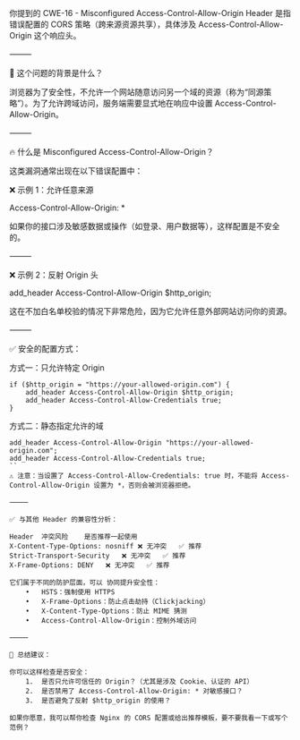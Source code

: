 你提到的 CWE-16 - Misconfigured Access-Control-Allow-Origin Header 是指 错误配置的 CORS 策略（跨来源资源共享），具体涉及 Access-Control-Allow-Origin 这个响应头。

⸻

🧠 这个问题的背景是什么？

浏览器为了安全性，不允许一个网站随意访问另一个域的资源（称为“同源策略”）。为了允许跨域访问，服务端需要显式地在响应中设置 Access-Control-Allow-Origin。

⸻

🔥 什么是 Misconfigured Access-Control-Allow-Origin？

这类漏洞通常出现在以下错误配置中：

❌ 示例 1：允许任意来源

Access-Control-Allow-Origin: *

如果你的接口涉及敏感数据或操作（如登录、用户数据等），这样配置是不安全的。

⸻

❌ 示例 2：反射 Origin 头

add_header Access-Control-Allow-Origin $http_origin;

这在不加白名单校验的情况下非常危险，因为它允许任意外部网站访问你的资源。

⸻

✅ 安全的配置方式：

方式一：只允许特定 Origin
```nginx 
if ($http_origin = "https://your-allowed-origin.com") {
    add_header Access-Control-Allow-Origin $http_origin;
    add_header Access-Control-Allow-Credentials true;
}
```
方式二：静态指定允许的域
```nginx
add_header Access-Control-Allow-Origin "https://your-allowed-origin.com";
add_header Access-Control-Allow-Credentials true;
``
⚠️ 注意：当设置了 Access-Control-Allow-Credentials: true 时，不能将 Access-Control-Allow-Origin 设置为 *，否则会被浏览器拒绝。

⸻

✅ 与其他 Header 的兼容性分析：

Header	冲突风险	是否推荐一起使用
X-Content-Type-Options: nosniff	❌ 无冲突	✅ 推荐
Strict-Transport-Security	❌ 无冲突	✅ 推荐
X-Frame-Options: DENY	❌ 无冲突	✅ 推荐

它们属于不同的防护层面，可以 协同提升安全性：
	•	HSTS：强制使用 HTTPS
	•	X-Frame-Options：防止点击劫持（Clickjacking）
	•	X-Content-Type-Options：防止 MIME 猜测
	•	Access-Control-Allow-Origin：控制外域访问

⸻

🧩 总结建议：

你可以这样检查是否安全：
	1.	是否只允许可信任的 Origin？（尤其是涉及 Cookie、认证的 API）
	2.	是否禁用了 Access-Control-Allow-Origin: * 对敏感接口？
	3.	是否避免了反射 $http_origin 的使用？

如果你愿意，我可以帮你检查 Nginx 的 CORS 配置或给出推荐模板，要不要我看一下或写个范例？